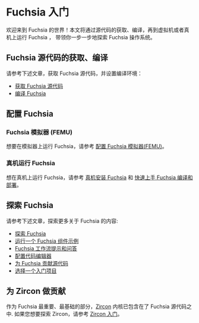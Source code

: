 <!-- 

# Fuchsia getting started

Welcome to Fuchsia! This guide walks you through the steps to get Fuchsia source code,
build Fuchsia, and run Fuchsia on an emulator or hardware device. 

-->

# Fuchsia 入门

欢迎来到 Fuchsia 的世界！本文将通过源代码的获取、编译，再到虚拟机或者真机上运行 Fuchsia ， 带领你一步一步地探索 Fuchsia 操作系统。
<!-- 

## Get Fuchsia source and build Fuchsia

To download the Fuchsia source code and set up your build environment, follow
these instructions:

 * [Get Fuchsia source code](/docs/get-started/get_fuchsia_source.md)

 * [Build Fuchsia](/docs/get-started/build_fuchsia.md) 

   -->

## Fuchsia 源代码的获取、编译

请参考下述文章，获取 Fuchsia 源代码，并设置编译环境：

 * [获取 Fuchsia 源代码](/docs/get-started/get_fuchsia_source.md)
 * [编译 Fuchsia](/docs/get-started/build_fuchsia.md)

<!-- 
## Set up Fuchsia 

### Fuchsia emulator (FEMU)

To set up and run the Fuchsia emulator (FEMU), see
[Set up the Fuchsia emulator (FEMU)](/docs/get-started/set_up_femu.md). 
-->

## 配置 Fuchsia 

### Fuchsia 模拟器 (FEMU)

想要在模拟器上运行 Fuchsia，请参考 [配置 Fuchsia 模拟器(FEMU)](/docs/get-started/set_up_femu.md)。

<!-- ### Fuchsia on a device

To set up a hardware device, follow the steps in
[Installing Fuchsia on a device](/docs/development/hardware/paving.md)
and [Build and pave quickstart](/docs/development/build/build_and_pave_quickstart.md). -->
### 真机运行 Fuchsia 

想在真机上运行 Fuchsia，请参考 
   [真机安装 Fuchsia](/docs/development/hardware/paving.md) 和
   [快速上手 Fuchsia 编译和部署](/docs/development/build/build_and_pave_quickstart.md)。

<!-- ## Explore Fuchsia

You can explore Fuchsia further in the following guides:

 *   [Explore Fuchsia basics](/docs/get-started/explore_fuchsia.md)
 *   [Run an example Fuchsia component](/docs/development/run/run-examples.md)
 *   [Fuchsia workflow tips and questions](/docs/development/source_code/workflow_tips_and_faq.md)
 *   [Configure editors](/docs/development/editors/)
 *   [Contribute to Fuchsia source code](/docs/development/source_code/contribute_changes.md)
 *   [Find a starter project](/docs/contribute/open_projects/) -->
## 探索 Fuchsia

请参考下述文章，探索更多关于 Fuchsia 的内容:

 *   [探索 Fuchsia](/docs/get-started/explore_fuchsia.md)
 *   [运行一个 Fuchsia 组件示例](/docs/development/run/run-examples.md)
 *   [Fuchsia 工作流提示和问答](/docs/development/source_code/workflow_tips_and_faq.md)
 *   [配置代码编辑器](/docs/development/editors/)
 *   [为 Fuchsia 贡献源代码](/docs/development/source_code/contribute_changes.md)
 *   [选择一个入门项目](/docs/contribute/open_projects/)
<!-- ## Contribute to Zircon

Fuchsia source code includes [Zircon](/docs/concepts/kernel/README.md), the core platform
that underpins Fuchsia. To work on Zircon, see
[Getting started with Zircon](/docs/development/kernel/getting_started.md). -->
## 为 Zircon 做贡献

作为 Fuchsia 最重要、最基础的部分，[Zircon](/docs/concepts/kernel/README.md) 内核已包含在了 Fuchsia 源代码之中. 如果您想要探索 Zircon，请参考
[Zircon 入门](/docs/development/kernel/getting_started.md)。